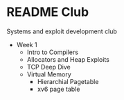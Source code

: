 # README Club

Systems and exploit development club

* Week 1
  * Intro to Compilers
  * Allocators and Heap Exploits
  * TCP Deep Dive
  * Virtual Memory
    * Hierarchial Pagetable
    * xv6 page table
